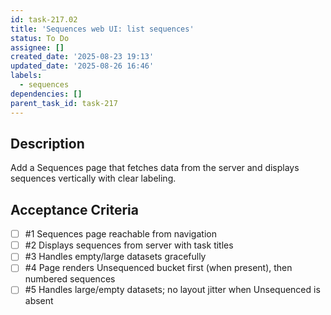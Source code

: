 ```yaml
---
id: task-217.02
title: 'Sequences web UI: list sequences'
status: To Do
assignee: []
created_date: '2025-08-23 19:13'
updated_date: '2025-08-26 16:46'
labels:
  - sequences
dependencies: []
parent_task_id: task-217
---
```


## Description

Add a Sequences page that fetches data from the server and displays sequences vertically with clear labeling.

## Acceptance Criteria
<!-- AC:BEGIN -->
- [ ] #1 Sequences page reachable from navigation
- [ ] #2 Displays sequences from server with task titles
- [ ] #3 Handles empty/large datasets gracefully
- [ ] #4 Page renders Unsequenced bucket first (when present), then numbered sequences
- [ ] #5 Handles large/empty datasets; no layout jitter when Unsequenced is absent
<!-- AC:END -->
